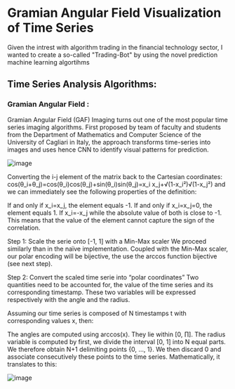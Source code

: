 # Gramian Angular Field Visualization of Time Series

Given the intrest with algorithm trading in the financial technology sector, I wanted to create a so-called "Trading-Bot" by using the novel prediction machine learning algortihms


## Time Series Analysis Algorithms:

### Gramian Angular Field :

Gramian Angular Field (GAF) Imaging turns out one of the most popular time series imaging algorithms.
First proposed by team of faculty and students from the Department of Mathematics and Computer Science of the University of Cagliari in Italy, 
the approach transforms time-series into images and uses hence CNN to identify visual patterns for prediction.

![image](https://github.com/takumiSudo/algo_trading/assets/126654769/5aa13da4-ef0d-4f3d-ad03-056ba3f2fe87)

Converting the i-j element of the matrix back to the Cartesian coordinates: cos(θ_i+θ_j)=cos(θ_i)cos(θ_j)+sin(θ_i)sin(θ_j)=x_i x_j+√(1-x_i²)√(1-x_j²) and we can immediately see the following properties of the definition:

  If and only if x_i=x_j, the element equals -1.
  If and only if x_i=x_j=0, the element equals 1.
  If x_i=-x_j while the absolute value of both is close to -1. This means that the value of the element cannot capture the sign of the correlation.
  
  
  
Step 1: Scale the serie onto [-1, 1] with a Min-Max scaler
We proceed similarly than in the naïve implementation. Coupled with the Min-Max scaler, our polar encoding will be bijective, the use the arccos function bijective (see next step).

Step 2: Convert the scaled time serie into “polar coordinates”
Two quantities need to be accounted for, the value of the time series and its corresponding timestamp. These two variables will be expressed respectively with the angle and the radius.

Assuming our time series is composed of N timestamps t with corresponding values x, then:

The angles are computed using arccos(x). They lie within [0, ∏].
The radius variable is computed by first, we divide the interval [0, 1] into N equal parts. We therefore obtain N+1 delimiting points {0, …, 1}. We then discard 0 and associate consecutively these points to the time series.
Mathematically, it translates to this:

![image](https://github.com/takumiSudo/algo_trading/assets/126654769/ad53c035-760b-4438-88f8-2fc1dfc18f84)

